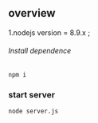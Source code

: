 # 

## overview
1.nodejs version = 8.9.x ;

###### Install dependence
```
npm i

```


### start server
```
node server.js

```